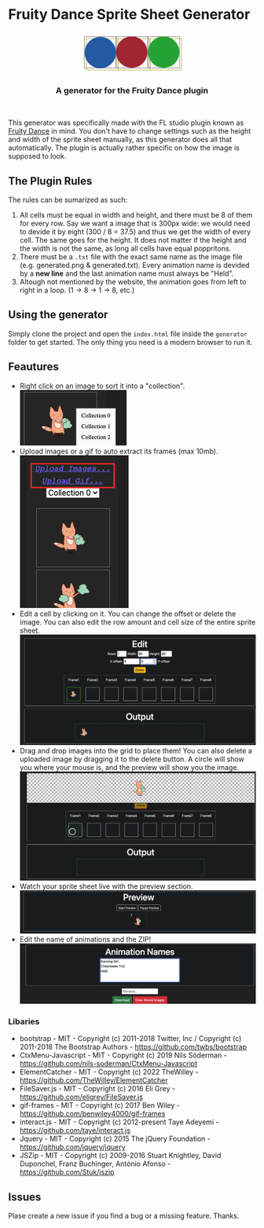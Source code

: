 # Fruity Dance Sprite Sheet Generator

<div align=center> <img src='logotype.png'> <br> <h3> A generator for the Fruity Dance plugin</h3> </div> <br>

This generator was specifically made with the FL studio plugin known as [Fruity Dance](https://www.image-line.com/fl-studio-learning/fl-studio-online-manual/html/plugins/Fruity%20Dance.htm) in mind. You don't have to change settings such as the height and width of the sprite sheet manually, as this generator does all that automatically. The plugin is actually rather specific on how the image is supposed to look. 

## The Plugin Rules
The rules can be sumarized as such:
1. All cells must be equal in width and height, and there must be 8 of them for every row. Say we want a image that is 300px wide: we would need to devide it by eight (300 / 8 = 37.5) and thus we get the width of every cell. The same goes for the height. It does not matter if the height and the width is not the same, as long all cells have equal poppritons. 
2. There must be a `.txt` file with the exact same name as the image file (e.g. generated.png & generated.txt). Every animation name is devided by a **new line** and the last animation name must always be "Held".
3. Altough not mentioned by the website, the animation goes from left to right in a loop. (1 -> 8 -> 1 -> 8, etc.)

## Using the generator
Simply clone the project and open the `index.html` file inside the `generator` folder to get started. The only thing you need is a modern browser to run it. 

## Feautures
* Right click on an image to sort it into a "collection". 
![](readme-stuff/2022-08-18-12-52-34.png)
* Upload images or a gif to auto extract its frames (max 10mb).
![](readme-stuff/2022-08-18-12-56-14.png)
* Edit a cell by clicking on it. You can change the offset or delete the image. You can also edit the row amount and cell size of the entire sprite sheet.
![](readme-stuff/2022-08-18-13-01-00.png)
* Drag and drop images into the grid to place them! You can also delete a uploaded image by dragging it to the delete button. A circle will show you where your mouse is, and the preview will show you the image.
![](readme-stuff/2022-08-18-13-07-48.png)
* Watch your sprite sheet live with the preview section.
![](readme-stuff/2022-08-18-13-14-02.png)
* Edit the name of animations and the ZIP!
![](readme-stuff/2022-08-18-13-21-01.png)
 
### Libaries
* bootstrap - MIT -  Copyright (c) 2011-2018 Twitter, Inc / Copyright (c) 2011-2018 The Bootstrap Authors - https://github.com/twbs/bootstrap
* CtxMenu-Javascript - MIT - Copyright (c) 2019 Nils Söderman - https://github.com/nils-soderman/CtxMenu-Javascript
* ElementCatcher - MIT - Copyright (c) 2022 TheWilley - https://github.com/TheWilley/ElementCatcher
* FileSaver.js - MIT - Copyright (c) 2016 Eli Grey - https://github.com/eligrey/FileSaver.js
* gif-frames - MIT - Copyright (c) 2017 Ben Wiley - https://github.com/benwiley4000/gif-frames
* interact.js - MIT - Copyright (c) 2012-present Taye Adeyemi - https://github.com/taye/interact.js
* Jquery - MIT - Copyright (c) 2015 The jQuery Foundation - https://github.com/jquery/jquery
* JSZip - MIT - Copyright (c) 2009-2016 Stuart Knightley, David Duponchel, Franz Buchinger, António Afonso - https://github.com/Stuk/jszip



## Issues
Plase create a new issue if you find a bug or a missing feature. Thanks.